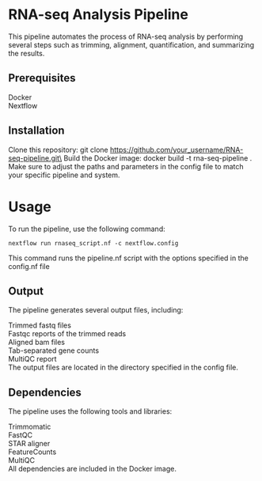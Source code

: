 # RNA-seq Analysis Pipeline

This pipeline automates the process of RNA-seq analysis by performing several steps such as trimming, alignment, quantification, and summarizing the results.

## Prerequisites
Docker\
Nextflow

## Installation
Clone this repository: git clone https://github.com/your_username/RNA-seq-pipeline.git\
Build the Docker image: docker build -t rna-seq-pipeline .\
Make sure to adjust the paths and parameters in the config file to match your specific pipeline and system.

# Usage
To run the pipeline, use the following command:

```
nextflow run rnaseq_script.nf -c nextflow.config
```
This command runs the pipeline.nf script with the options specified in the config.nf file

## Output
The pipeline generates several output files, including:

Trimmed fastq files\
Fastqc reports of the trimmed reads\
Aligned bam files\
Tab-separated gene counts\
MultiQC report\
The output files are located in the directory specified in the config file.

## Dependencies
The pipeline uses the following tools and libraries:

Trimmomatic\
FastQC\
STAR aligner\
FeatureCounts\
MultiQC\
All dependencies are included in the Docker image.


